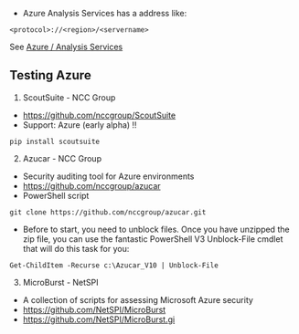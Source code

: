 
* Azure Analysis Services has a address like:
```
<protocol>://<region>/<servername>
```
  See [Azure / Analysis Services](https://docs.microsoft.com/en-us/azure/analysis-services/analysis-services-connect)


## Testing Azure

1. ScoutSuite - NCC Group
  * https://github.com/nccgroup/ScoutSuite
  * Support: Azure (early alpha) !!

  ```
  pip install scoutsuite

  ```

2. Azucar - NCC Group
  * Security auditing tool for Azure environments
  * https://github.com/nccgroup/azucar
  * PowerShell script
  ```
  git clone https://github.com/nccgroup/azucar.git
  ```

  * Before to start, you need to unblock files. Once you have unzipped the zip file, you can use the fantastic PowerShell V3 Unblock-File cmdlet that will do this task for you:
  ```
  Get-ChildItem -Recurse c:\Azucar_V10 | Unblock-File
  ```


3. MicroBurst - NetSPI
  * A collection of scripts for assessing Microsoft Azure security
  * https://github.com/NetSPI/MicroBurst
  * https://github.com/NetSPI/MicroBurst.gi

